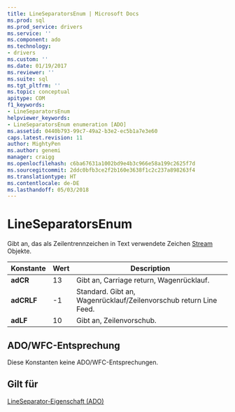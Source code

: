 ```yaml
---
title: LineSeparatorsEnum | Microsoft Docs
ms.prod: sql
ms.prod_service: drivers
ms.service: ''
ms.component: ado
ms.technology:
- drivers
ms.custom: ''
ms.date: 01/19/2017
ms.reviewer: ''
ms.suite: sql
ms.tgt_pltfrm: ''
ms.topic: conceptual
apitype: COM
f1_keywords:
- LineSeparatorsEnum
helpviewer_keywords:
- LineSeparatorsEnum enumeration [ADO]
ms.assetid: 0440b793-99c7-49a2-b3e2-ec5b1a7e3e60
caps.latest.revision: 11
author: MightyPen
ms.author: genemi
manager: craigg
ms.openlocfilehash: c6ba67631a1002bd9e4b3c966e58a199c2625f7d
ms.sourcegitcommit: 2ddc0bfb3ce2f2b160e3638f1c2c237a898263f4
ms.translationtype: HT
ms.contentlocale: de-DE
ms.lasthandoff: 05/03/2018
---
```

# <a name="lineseparatorsenum"></a>LineSeparatorsEnum
Gibt an, das als Zeilentrennzeichen in Text verwendete Zeichen [Stream](../../../ado/reference/ado-api/stream-object-ado.md) Objekte.  
  
|Konstante|Wert|Description|  
|--------------|-----------|-----------------|  
|**adCR**|13|Gibt an, Carriage return, Wagenrücklauf.|  
|**adCRLF**|-1|Standard. Gibt an, Wagenrücklauf/Zeilenvorschub return Line Feed.|  
|**adLF**|10|Gibt an, Zeilenvorschub.|  
  
## <a name="adowfc-equivalent"></a>ADO/WFC-Entsprechung  
 Diese Konstanten keine ADO/WFC-Entsprechungen.  
  
## <a name="applies-to"></a>Gilt für  
 [LineSeparator-Eigenschaft (ADO)](../../../ado/reference/ado-api/lineseparator-property-ado.md)
